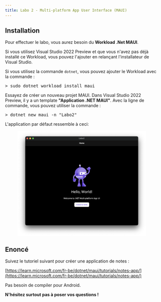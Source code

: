 ```yaml
---
title: Labo 2 - Multi-platform App User Interface (MAUI)
---
```


## Installation

Pour effectuer le labo, vous aurez besoin du **Workload .Net MAUI**.

Si vous utilisez Visual Studio 2022 Preview et que vous n'avez pas déjà installé ce Workload, vous pouvez l'ajouter en relançant l'installateur de Visual Studio.

Si vous utilisez la commande `dotnet`, vous pouvez ajouter le Workload avec la commande :

<pre class="terminal">
> sudo dotnet workload install maui
</pre>

Essayez de créer un nouveau projet MAUI. Dans Visual Studio 2022 Preview, il y a un template **"Application .NET MAUI"**. Avec la ligne de commande, vous pouvez utiliser la commande :

<pre class="terminal">
> dotnet new maui -n "Labo2"
</pre>

L'application par défaut ressemble à ceci:

<figure>
    <img src="./MAUI_default.png">
</figure>

## Enoncé

Suivez le tutoriel suivant pour créer une application de notes :

[https://learn.microsoft.com/fr-be/dotnet/maui/tutorials/notes-app/](https://learn.microsoft.com/fr-be/dotnet/maui/tutorials/notes-app/)

Pas besoin de compiler pour Android.

**N'hésitez surtout pas à poser vos questions !**

<!-- ## Les fichiers

```plaintext
 📦 Labo2
 ┣ 📂 Platforms
 ┣ 📂 Properties
 ┣ 📂 Resources
 ┣ 📂 bin
 ┣ 📂 obj 
 ┣ 📜 App.xaml
 ┣ 📜 App.xaml.cs
 ┣ 📜 AppShell.xaml
 ┣ 📜 AppShell.xaml.cs
 ┣ 📜 Labo2.csproj
 ┣ 📜 MainPage.xaml
 ┣ 📜 MainPage.xaml.cs
 ┗ 📜 MauiProgram.cs
 ```

- `MauiProgram.cs` : C'est le point d'entrée de l'application

- `App.xaml` et `App.xaml.cs` : Un projet MAUI contient plusieurs fichiers XAML. A chaque fichier XAML est associé un fichier C# (`.xaml.cs`).

    Le fichier XAML contient du XML et le fichier C# contient du code pour interagir avec le XAML.

    Le XML est un langage de balisage ressemblant à de l'HTML et permettant de créer des fichiers textes structurés. Le XAML est une application particulière de l'XML qui définit les balises autorisées ainsi que leur usages.
    
    Le fichier `App.xaml` contient des ressources globale à l'application comme des couleurs, des styles et des *templates*.
    
    Le fichier `App.xaml.cs` contient le code qui instancie l'`AppShell`.

- `AppShell.xaml` and `AppShell.xaml.cs` : Ces fichiers définissent la hiérarchie visuelle de l'application.

- `MainPage.xaml` and `MainPage.xaml.cs` : Ces fichiers définissent la page d'accueil de l'application. L'interface utilisateur est définie dans le fichier XAML et le code des widgets est dans le fichier C#.

## Ajout d'une page

Ajoutons une page "A propos" à l'application.

Dans l'explorateur de solution de Visual Studio, faites un click droit sur le projet et sélectionnez **Ajouter > Nouveau Fichier**, Sélectionnez **.NET MAUI** puis **.NET MAUI ContentPage (XAML)**. Indiquez le nom du fichier en bas (AboutPage) et cliquez sur **Créer**.

Avec l'invite de commande, vous pouvez utiliser la commande suivante dans le dossier du projet :

<pre class="terminal">
> dotnet new maui-page-xaml -n "AboutPage"
</pre>

Remplacez le contenu du fichier `AboutPage.xaml` par : 

```xml
<?xml version="1.0" encoding="utf-8" ?>
<ContentPage xmlns="http://schemas.microsoft.com/dotnet/2021/maui"
             xmlns:x="http://schemas.microsoft.com/winfx/2009/xaml"
             x:Class="Labo2.AboutPage">
    <VerticalStackLayout Spacing="10" Margin="10">
        <HorizontalStackLayout Spacing="10">
            <Image Source="dotnet_bot.png"
                   SemanticProperties.Description="The dot net bot waving hello!"
                   HeightRequest="64" />
            <Label FontSize="22" FontAttributes="Bold" Text="Labo" VerticalOptions="End" />
            <Label FontSize="22" Text="2" VerticalOptions="End" />
        </HorizontalStackLayout>

        <Label Text="Cette application est écrite en XAML et C# avec .NET MAUI." />
        <Button Text="plus d'informations..." Clicked="moreInfo_Clicked" />
    </VerticalStackLayout>
</ContentPage>
```

Détaillons les différentes balises :

- `<ContentPage>`: C'est l'élément racine du document XAML.

- `<VerticalStackLayout>` : Est le fils unique de `<ContentPage>`. `<ContentPage>` ne peut avoir qu'un seul enfant. `<VerticalStackLayout>` peut avoir plusieurs enfants. Il les arrange verticalement.

- `<HorizontalStackLayout>` : La même chose que `<VerticalStackLayout>` mais horizontalement.

- `<Image>` : Affiche une image.

- `<Label>` : Affiche un texte.

- `<Button>` : Affiche un bouton. L'attribut `Clicked="moreInfo_Clicked"` indique la méthode à appeler lors du clique. Nous ne l'avons pas encore créée.

## Le gestionnaire d'événement

Ajoutez la méthode suivante au fichier `AboutPage.xaml.cs` :

```cs
private void moreInfo_Clicked(System.Object sender, System.EventArgs e)
{

}
```

Nous allons faire en sorte que le bouton ouvre une page spécifique dans le navigateur par défaut.

```cs
private async void moreInfo_Clicked(System.Object sender, System.EventArgs e)
{
    // Navigate to the specified URL in the system browser.
    await Launcher.Default.OpenAsync("https://quentin.lurkin.xyz/courses/poo/labs/lab2/index.html");
}
```

Remarquez que nous avons dû qualifier la méthode comme `async` pour pouvoir utiliser `await` à l'intérieur.

## Modification de l'`AppShell`

Nous allons ajouter des onglets à notre `AppShell`pour pouvoir naviguer d'une page à l'autre. Modifier le fichier `AppShell.xaml` comme suit :

```xml
<?xml version="1.0" encoding="UTF-8" ?>
<Shell
    x:Class="Labo2.AppShell"
    xmlns="http://schemas.microsoft.com/dotnet/2021/maui"
    xmlns:x="http://schemas.microsoft.com/winfx/2009/xaml"
    xmlns:local="clr-namespace:Labo2"
    Shell.FlyoutBehavior="Disabled">

    <TabBar>
        <ShellContent
            Title="Labo 2"
            ContentTemplate="{DataTemplate local:MainPage}" />

        <ShellContent
            Title="About"
            ContentTemplate="{DataTemplate local:AboutPage}" />
    </TabBar>

</Shell>
```

## Enoncé

Coming Soon

## Crédits

- [https://learn.microsoft.com/en-us/dotnet/maui/tutorials/notes-app](https://learn.microsoft.com/en-us/dotnet/maui/tutorials/notes-app) -->

